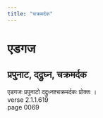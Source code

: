```yaml
---
title: "चक्रमर्दक"
---
```


# एडगज
## प्रपुनाट, दद्रुघ्न, चक्रमर्दक
एडगजः प्रपुनाटो दद्रुध्नश्चक्रमर्दकः प्रोक्तः ।<br />verse 2.1.1.619<br />page 0069

